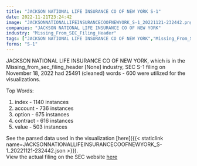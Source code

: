 ```yaml
---
title: "JACKSON NATIONAL LIFE INSURANCE CO OF NEW YORK S-1"
date: 2022-11-21T23:24:42
image: "JACKSONNATIONALLIFEINSURANCECOOFNEWYORK_S-1_20221121-232442.png"
companies: "JACKSON NATIONAL LIFE INSURANCE CO OF NEW YORK"
industry: "Missing_From_SEC_Filing_Header"
tags: ["JACKSON NATIONAL LIFE INSURANCE CO OF NEW YORK","Missing_From_SEC_Filing_Header","11-18-2022","S-1"]
forms: "S-1"
---
```

JACKSON NATIONAL LIFE INSURANCE CO OF NEW YORK, which is in the Missing_from_sec_filing_header [None] industry, SEC S-1 filing on November 18, 2022 had 25491 (cleaned) words - 600 were utilized for the visualizations.

Top Words:
1. index - 1140 instances
2. account - 736 instances
3. option - 675 instances
4. contract - 616 instances
5. value - 503 instances


See the parsed data used in the visualization [here]({{< staticlink name=JACKSONNATIONALLIFEINSURANCECOOFNEWYORK_S-1_20221121-232442.json >}}).  
View the actual filing on the SEC website [here](https://www.sec.gov/Archives/edgar/data/1128415/0001128415-22-000027.txt)